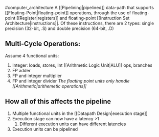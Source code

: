 #computer_architecture 
A [[Pipelining|pipelined]] data-path that supports [[Floating-Point|floating-point]] operations, through the use of floating-point [[Register|registers]] and floating-point [[Instruction Set Architecture|instructions]]. Of these instructions, there are 2 types: single precision (32-bit, .S) and double precision (64-bit, .D)

## Multi-Cycle Operations:
Assume 4 functional units:
1. Integer: loads, stores, Int [[Arithmetic Logic Unit|ALU]] ops, branches
2. FP adder
3. FP and integer multiplier
4. FP and integer divider
*The floating point units only handle [[Arithmetic|arithemetic operations]]*

## How all of this affects the pipeline
1. Multiple functional units in the [[Datapath Design|execution stage]]
2. Execution stage can now have a latency >1
	1. Different execution units can have different latencies
2. Execution units can be pipelined